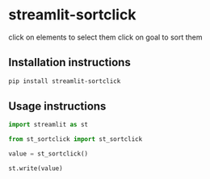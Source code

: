 # streamlit-sortclick

click on elements to select them click on goal to sort them

## Installation instructions 

```sh
pip install streamlit-sortclick
```

## Usage instructions

```python
import streamlit as st

from st_sortclick import st_sortclick

value = st_sortclick()

st.write(value)
